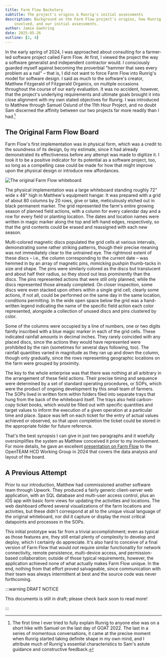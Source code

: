 ```yaml
---
title: Farm Flow Backstory
subtitle: The project's origins & Runrig's initial assessments
description: Background on the Farm Flow project's origins, how Runrig became
    involved, and our initial assessments.
author: Jamie Gaehring
date: 2025-05-26
outline: [2, 4]
---
```


In the early spring of 2024, I was approached about consulting for a farmer-led
software project called Farm Flow. At first, I viewed the project the way a
software generalist and independent contractor would. I consciously guarded
myself against becoming the proverbial "hammer that sees every problem as a
nail" – that is, I did not want to force Farm Flow into Runrig's model for
software design. I said as much to the software's creator, Matthew Fitzgerald of
Fitzgerald Organics, on multiple occasions throughout the course of our early
evaluation. It was no accident, however, that the project's underlying
requirements and ultimate goals brought it into close alignment with my own
stated objectives for Runrig. I was introduced to Matthew through Samuel Oslund
of the 11th Hour Project, and no doubt Sam discerned the affinity between our
two projects far more readily than I had.[^sam]

[^sam]: The first time I ever tried to fully explain Runrig to anyone else was
on a short hike with Samuel on the last day of GOAT 2022. The last in a series
of momentous conversations, it came at the precise moment when Runrig started
taking definite shape in my own mind, and I attribute much of Runrig's essential
characteristics to Sam's astute guidance and constructive feedback.

## The Original Farm Flow Board
Farm Flow's first implementation was in physical form, which was a credit to the
soundness of its design, by my estimate, since it had already demonstrated its
effectiveness before any attempt was made to digitize it. I took it to be a
positive indicator for its potential as a software project, too, so long as a
compelling case could be made for how that might improve upon the physical
design or introduce new affordances.

![](/whiteboard_2024-06-09-a.jpg "The original Farm Flow whiteboard")

The physical implementation was a large whiteboard standing roughly 72" wide x
48" high in Matthew's equipment hangar. It was prepared with a grid of about 80
columns by 20 rows, give or take, meticulously etched out in black permanent
marker. The grid represented the farm's entire growing season of planned field
actions, with a column for every calendar day and a row for every field or
planting location. The dates and location names were written in magic marker
along the top and left-hand edges, respectively, so that the grid contents could
be erased and reassigned with each new season.

Multi-colored magnetic discs populated the grid cells at various intervals,
demonstrating some rather striking patterns, though their precise meaning was
not immediately clear to the untrained eye. The rightmost extent of these discs
– i.e., the column corresponding to the current date – was hemmed in by an array
of magnetic pins, mimicking pushpin thumb-tacks in size and shape. The pins were
similarly colored as the discs but translucent and about half their radius, so
they stood out less prominently than the discs. The pins represented actions
that were still only planned, while the discs represented those already
completed. On closer inspection, some discs were even stacked upon others within
a single grid cell; clearly some actions, if not all, could be performed on the
same day in the same location, conditions permitting. In the wide open space
below the grid was a hand-written legend indicating the name of the specific
field action each color represented, alongside a collection of unused discs and
pins clustered by color.

Some of the columns were occupied by a line of numbers, one or two digits
faintly inscribed with a blue magic marker in each of the grid cells. These
indicated rainfall amounts in decimal inches. They rarely coincided with any
placed discs, since the actions they would have represented were prohibited by
the rain (sometimes for several days following, too). The rainfall quantities
varied in magnitude as they ran up and down the column, though only gradually,
since the rows representing geographic locations on the farm were grouped by
proximity.

The key to the whole enterprise was that there was nothing at all arbitrary in
the arrangement of these field actions. Their precise timing and sequence were
determined by a set of standard operating procedures, or SOPs, which were the
product of ongoing development by this small team of farmers. The SOPs lived in
written form within folders filed into separate trays that hung from the back of
the whiteboard itself. The trays also held carbon-copy ticket books, which would
be filled out with specific quantities and target values to inform the execution
of a given operation at a particular time and place. Space was left on each
ticket for the entry of actual values achieved or observed, so that upon
completion the ticket could be stored in the appropriate folder for future
reference.

That's the best synopsis I can give in just two paragraphs and it woefully
oversimplifies the system as Matthew conceived it prior to my involvement. For
more details, he gave an excellent [presentation on Farm Flow] to the OpenTEAM
HCD Working Group in 2024 that covers the data analysis and layout of the board.

[presentation on Farm Flow]: https://share.mayfirst.org/s/Bj5FknFttsib2LD

## A Previous Attempt
Prior to our introduction, Matthew had commissioned another software team
through Upwork. They produced a fairly generic client-server web application,
with an SQL database and multi-user access control, plus an iOS app with basic
form views for updating the activities and locations. The web dashboard offered
several visualizations of the farm locations and activities, but these didn't
correspond at all to the unique visual language of the original whiteboard, nor
did it capture or display the most critical datapoints and processes in the
SOPs.

This initial prototype was far from a trivial accomplishment; even as typical as
those features are, they still entail plenty of complexity to develop and
deploy, which I certainly do appreciate. It's also hard to conceive of a final
version of Farm Flow that would _not_ require similar functionality for network
connectivity, remote persistence, multi-device access, and permission-based
collaboration; outside of those typical requirements, however, the application
achieved none of what actually makes Farm Flow unique. In the end, nothing from
that effort proved salvageable, since communication with their team was always
intermittent at best and the source code was never forthcoming. 

:::warning DRAFT NOTICE

This documents is still in draft; please check back soon to read more!

:::
